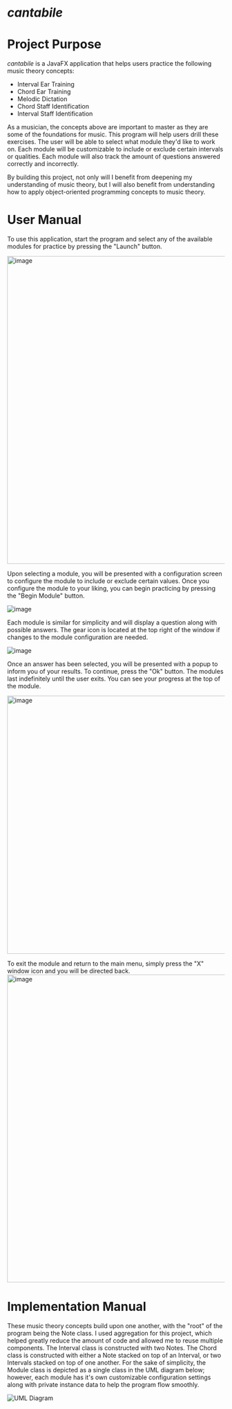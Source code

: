 # _cantabile_

# Project Purpose
_cantabile_ is a JavaFX application that helps users practice the following music theory concepts:
  + Interval Ear Training
  + Chord Ear Training
  + Melodic Dictation
  + Chord Staff Identification
  + Interval Staff Identification

As a musician, the concepts above are important to master as they are some of the foundations for music. This program will help users drill these exercises. 
The user will be able to select what module they'd like to work on. Each module will be customizable to include or exclude certain intervals or qualities. Each module will also track the amount of questions answered correctly and incorrectly.

By building this project, not only will I benefit from deepening my understanding of music theory, but I will also benefit from understanding how to apply object-oriented programming concepts to music theory.

# User Manual
To use this application, start the program and select any of the available modules for practice by pressing the "Launch" button.

<img width="712" alt="image" src="https://github.com/user-attachments/assets/58799efb-f428-4da4-a6af-9970c8507355" />

Upon selecting a module, you will be presented with a configuration screen to configure the module to include or exclude certain values.
Once you configure the module to your liking, you can begin practicing by pressing the "Begin Module" button.

![image](https://github.com/user-attachments/assets/0b36db15-27cd-43ae-8e54-a04dce01dab6)

Each module is similar for simplicity and will display a question along with possible answers.
The gear icon is located at the top right of the window if changes to the module configuration are needed.

![image](https://github.com/user-attachments/assets/e8136f40-d428-461f-a8fe-57abb1868449)

Once an answer has been selected, you will be presented with a popup to inform you of your results.
To continue, press the "Ok" button. The modules last indefinitely until the user exits. You can see your progress at the top of the module.

<img width="597" alt="image" src="https://github.com/user-attachments/assets/dacf881b-3e94-4f02-9c4a-c0d6fb6840da" />

To exit the module and return to the main menu, simply press the "X" window icon and you will be directed back.
<img width="712" alt="image" src="https://github.com/user-attachments/assets/58799efb-f428-4da4-a6af-9970c8507355" />


# Implementation Manual
These music theory concepts build upon one another, with the "root" of the program being the Note class. I used aggregation for this project, which helped greatly reduce the amount of code and allowed me to reuse multiple components. The Interval class is constructed with two Notes. The Chord class is constructed with either a Note stacked on top of an Interval, or two Intervals stacked on top of one another. For the sake of simplicity, the Module class is depicted as a single class in the UML diagram below; however, each module has it's own customizable configuration settings along with private instance data to help the program flow smoothly.

![UML Diagram](https://www.mermaidchart.com/raw/0ea6ece4-49a3-4e8b-8c82-1877893ba068?theme=light&version=v0.1&format=svg)



